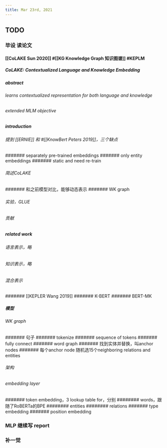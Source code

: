 ```yaml
---
title: Mar 23rd, 2021
---
```


## TODO
### 毕设 读论文
#### [[CoLAKE Sun 2020]] #[[KG Knowledge Graph 知识图谱]] #KEPLM
##### CoLAKE: Contextualized Language and Knowledge Embedding
##### abstract
###### learns contextualized representation for both language and knowledge
###### extended MLM objective
##### introduction
###### 提到 [[ERNIE]] 和 #[[KnowBert Peters 2019]]，三个缺点
####### separately pre-trained embeddings
####### only entity embeddings
####### static and need re-train
###### 简述CoLAKE
####### 和之前模型对比，能够动态表示
####### WK graph
###### 实验，GLUE
###### 贡献
##### related work
###### 语言表示，略
###### 知识表示，略
###### 混合表示
####### [[KEPLER Wang 2019]]
####### K-BERT
####### BERT-MK
##### 模型
###### WK graph
####### 句子
####### tokenize
####### sequence of tokens
####### fully connect
####### word graph
####### 找到实体并替换，叫anchor nodes
####### 每个anchor node 随机选15个neighboring relations and entities
###### 架构
###### embedding layer
####### token embedding，3 lookup table for，分别
######## words，跟随了RoBERTa的BPE
######## entities
######## relations
####### type embedding
####### position embedding
### MLP 继续写 report
### 补一觉
